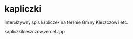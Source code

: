 # kapliczki
Interaktywny spis kapliczek na terenie Gminy Kleszczów i etc.

kapliczkikleszczow.vercel.app
